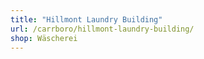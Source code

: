 ```yaml
---
title: "Hillmont Laundry Building"
url: /carrboro/hillmont-laundry-building/
shop: Wäscherei
---
```

